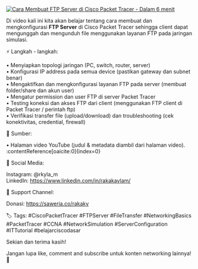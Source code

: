 <p align="left">
  <a href="https://youtu.be/ym1dZWlskZI?si=KjFVzZySQLMJROtx">
    <img src="https://ytcards.demolab.com/?id=ym1dZWlskZI&title=Cara+Membuat+FTP+Server+di+Cisco+Packet+Tracer+-+Dalam+6+menit&lang=en&background_color=%230d1117&title_color=%23ffffff&stats_color=%23dedede&max_title_lines=1&width=350&border_radius=8" alt="Cara Membuat FTP Server di Cisco Packet Tracer - Dalam 6 menit" />
  </a>
</p>

Di video kali ini kita akan belajar tentang cara membuat dan mengkonfigurasi **FTP Server** di Cisco Packet Tracer sehingga client dapat mengunggah dan mengunduh file menggunakan layanan FTP pada jaringan simulasi.

⚡ Langkah - langkah:

 • Menyiapkan topologi jaringan (PC, switch, router, server)  
 • Konfigurasi IP address pada semua device (pastikan gateway dan subnet benar)  
 • Mengaktifkan dan mengkonfigurasi layanan FTP pada server (membuat folder/share dan akun user)  
 • Mengatur permission dan user FTP di server Packet Tracer  
 • Testing koneksi dan akses FTP dari client (menggunakan FTP client di Packet Tracer / perintah ftp)  
 • Verifikasi transfer file (upload/download) dan troubleshooting (cek konektivitas, credential, firewall)

🔗 Sumber:

 • Halaman video YouTube (judul & metadata diambil dari halaman video). :contentReference[oaicite:0]{index=0}

📱 Social Media:

 Instagram: @rkyla_m  
 LinkedIn: https://www.linkedin.com/in/rakakaylam/

💝 Support Channel:

 Donasi: https://saweria.co/rakaky

🏷️ Tags: #CiscoPacketTracer #FTPServer #FileTransfer #NetworkingBasics #PacketTracer #CCNA #NetworkSimulation #ServerConfiguration #ITTutorial #belajarciscodasar

Sekian dan terima kasih!

Jangan lupa like, comment and subscribe untuk konten networking lainnya! 🚀
